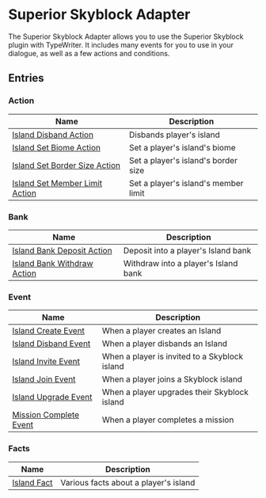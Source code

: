 # Superior Skyblock Adapter

The Superior Skyblock Adapter allows you to use the Superior Skyblock plugin with TypeWriter. It includes many events for you to use in your dialogue, as well as a few actions and conditions.

## Entries

### Action

| Name                                                                                                | Description                          |
| --------------------------------------------------------------------------------------------------- | ------------------------------------ |
| [Island Disband Action](SuperiorSkyblockAdapter/entries/action/IslandDisbandAction)                 | Disbands player's island             |
| [Island Set Biome Action](SuperiorSkyblockAdapter/entries/action/IslandSetBiomeAction)              | Set a player's island's biome        |
| [Island Set Border Size Action](SuperiorSkyblockAdapter/entries/action/IslandSetBorderSizeAction)   | Set a player's island's border size  |
| [Island Set Member Limit Action](SuperiorSkyblockAdapter/entries/action/IslandSetMemberLimitAction) | Set a player's island's member limit |

### Bank

| Name                                                                                                | Description                          |
| --------------------------------------------------------------------------------------------------- | ------------------------------------ |
| [Island Bank Deposit Action](SuperiorSkyblockAdapter/entries/action/bank/IslandBankDepositAction)   | Deposit into a player's Island bank  |
| [Island Bank Withdraw Action](SuperiorSkyblockAdapter/entries/action/bank/IslandBankWithdrawAction) | Withdraw into a player's Island bank |

### Event

| Name                                                                                 | Description                                   |
| ------------------------------------------------------------------------------------ | --------------------------------------------- |
| [Island Create Event](SuperiorSkyblockAdapter/entries/event/IslandCreateEvent)       | When a player creates an Island               |
| [Island Disband Event](SuperiorSkyblockAdapter/entries/event/IslandDisbandEvent)     | When a player disbands an Island              |
| [Island Invite Event](SuperiorSkyblockAdapter/entries/event/IslandInviteEvent)       | When a player is invited to a Skyblock island |
| [Island Join Event](SuperiorSkyblockAdapter/entries/event/IslandJoinEvent)           | When a player joins a Skyblock island         |
| [Island Upgrade Event](SuperiorSkyblockAdapter/entries/event/IslandUpgradeEvent)     | When a player upgrades their Skyblock island  |
| [Mission Complete Event](SuperiorSkyblockAdapter/entries/event/MissionCompleteEvent) | When a player completes a mission             |

### Facts

| Name                                                            | Description                           |
| --------------------------------------------------------------- | ------------------------------------- |
| [Island Fact](SuperiorSkyblockAdapter/entries/facts/IslandFact) | Various facts about a player's island |
